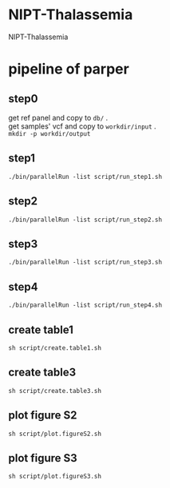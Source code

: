 # NIPT-Thalassemia
NIPT-Thalassemia

# pipeline of parper

## step0
get ref panel and copy to `db/` .   
get samples' vcf and copy to `workdir/input` .  
`mkdir -p workdir/output`

## step1
```
./bin/parallelRun -list script/run_step1.sh
```

## step2
```
./bin/parallelRun -list script/run_step2.sh
```

## step3
```
./bin/parallelRun -list script/run_step3.sh
```

## step4
```
./bin/parallelRun -list script/run_step4.sh
```

## create table1
```
sh script/create.table1.sh
```

## create table3
```
sh script/create.table3.sh
```

## plot figure S2
```
sh script/plot.figureS2.sh
```

## plot figure S3
```
sh script/plot.figureS3.sh
```
